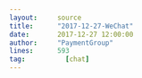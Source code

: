 ```yaml
---
layout:     source 
title:      "2017-12-27-WeChat"
date:       2017-12-27 12:00:00
author:     "PaymentGroup"
lines:      593 
tag:		  [chat]
---
```

